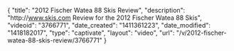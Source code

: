 {
    "title": "2012 Fischer Watea 88 Skis Review",
    "description": "http:\/\/www.skis.com Review for the 2012 Fischer Watea 88 Skis",
    "videoid": "3766771",
    "date_created": "1411361223",
    "date_modified": "1418182017",
    "type": "captivate",
    "layout": "video",
    "url": "\/v\/2012-fischer-watea-88-skis-review\/3766771"
}